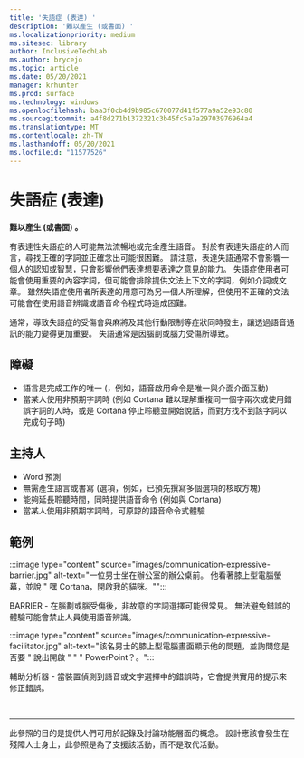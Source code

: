 ```yaml
---
title: '失語症 (表達) '
description: '難以產生 (或書面) '
ms.localizationpriority: medium
ms.sitesec: library
author: InclusiveTechLab
ms.author: brycejo
ms.topic: article
ms.date: 05/20/2021
manager: krhunter
ms.prod: surface
ms.technology: windows
ms.openlocfilehash: baa3f0cb4d9b985c670077d41f577a9a52e93c80
ms.sourcegitcommit: a4f8d271b1372321c3b45fc5a7a29703976964a4
ms.translationtype: MT
ms.contentlocale: zh-TW
ms.lasthandoff: 05/20/2021
ms.locfileid: "11577526"
---
```

# <a name="aphasia-expressive"></a>失語症 (表達)  

**難以產生 (或書面) 。**

有表達性失語症的人可能無法流暢地或完全產生語音。 對於有表達失語症的人而言，尋找正確的字詞並正確念出可能很困難。 請注意，表達失語通常不會影響一個人的認知或智慧，只會影響他們表達想要表達之意見的能力。 失語症使用者可能會使用重要的內容字詞，但可能會排除提供文法上下文的字詞，例如介詞或文章。 雖然失語症使用者所表達的用意可為另一個人所理解，但使用不正確的文法可能會在使用語音辨識或語音命令程式時造成困難。

通常，導致失語症的受傷會與麻將及其他行動限制等症狀同時發生，讓透過語音通訊的能力變得更加重要。 失語通常是因腦劃或腦力受傷所導致。

## <a name="barriers"></a>障礙
* 語言是完成工作的唯一 (，例如，語音啟用命令是唯一與介面介面互動) 
* 當某人使用非預期字詞時 (例如 Cortana 難以理解重複同一個字兩次或使用錯誤字詞的人時，或是 Cortana 停止聆聽並開始說話，而對方找不到該字詞以完成句子時)  

## <a name="facilitators"></a>主持人
* Word 預測
* 無需產生語言或書寫 (選項，例如，已預先撰寫多個選項的核取方塊) 
* 能夠延長聆聽時間，同時提供語音命令 (例如與 Cortana) 
* 當某人使用非預期字詞時，可原諒的語音命令式體驗

## <a name="examples"></a>範例

:::image type="content" source="images/communication-expressive-barrier.jpg" alt-text="一位男士坐在辦公室的辦公桌前。 他看著膝上型電腦螢幕，並說 &quot; 嘿 Cortana，開啟我的貓咪。&quot;":::

BARRIER - 在腦劃或腦受傷後，非故意的字詞選擇可能很常見。 無法避免錯誤的體驗可能會禁止人員使用語音辨識。

:::image type="content" source="images/communication-expressive-facilitator.jpg" alt-text="該名男士的膝上型電腦畫面顯示他的問題，並詢問您是否要 &quot; 說出開啟 &quot; &quot; &quot; PowerPoint？。":::

輔助分析器 - 當裝置偵測到語音或文字選擇中的錯誤時，它會提供實用的提示來修正錯誤。 


&nbsp;

[comment]: # (頁腳語句)
___
此參照的目的是提供人們可用於記錄及討論功能層面的概念。 設計應該會發生在殘障人士身上，此參照是為了支援該活動，而不是取代活動。 